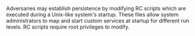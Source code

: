 Adversaries may establish persistence by modifying RC scripts which are executed during a Unix-like system's startup. These files allow system administrators to map and start custom services at startup for different run levels. RC scripts require root privileges to modify.
